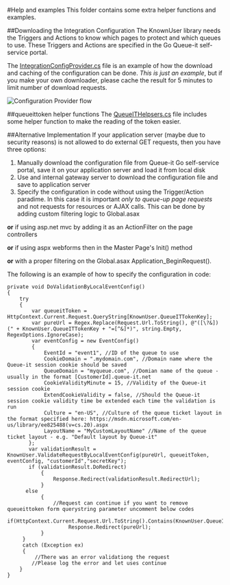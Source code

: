 #Help and examples
This folder contains some extra helper functions and examples.


##Downloading the Integration Configuration
The KnownUser library needs the Triggers and Actions to know which pages to protect and which queues to use. 
These Triggers and Actions are specified in the Go Queue-it self-service portal.

The [IntegrationConfigProvider.cs](https://github.com/queueit/KnownUser.V3.Net_beta/blob/master/Documentation/IntegrationConfigProvider.cs) file is an example of how 
the download and caching of the configuration can be done. 
*This is just an example*, but if you make your own downloader, please cache the result for 5 minutes to limit number of download requests.

![Configuration Provider flow](https://github.com/queueit/KnownUser.V3.Net_beta/blob/master/Documentation/ConfigurationProviderExample.PNG)


##queueittoken helper functions
The [QueueITHelpsers.cs](https://github.com/queueit/KnownUser.V3.Net_beta/blob/master/Documentation/QueueITHelpers.cs) file includes some helper function 
to make the reading of the token easier. 


##Alternative Implementation
If your application server (maybe due to security reasons) is not allowed to do external GET requests, then you have three options:

1. Manually download the configuration file from Queue-it Go self-service portal, save it on your application server and load it from local disk
2. Use and internal gateway server to download the configuration file and save to application server
3. Specify the configuration in code without using the Trigger/Action paradime. In this case it is important *only to queue-up page requests* and not requests for resources or AJAX calls. 
This can be done by adding custom filtering logic to Global.asax 

**or** if using asp.net mvc by adding it as an ActionFilter on the page controllers 

**or** if using aspx webforms then in the Master Page's Init() method 

**or** with a proper filtering on the Global.asax Application_BeginRequest(). 


The following is an example of how to specify the configuration in code:
 
```
private void DoValidationByLocalEventConfig()
{
    try
    {
	    var queueitToken = HttpContext.Current.Request.QueryString[KnownUser.QueueITTokenKey];
	    var pureUrl = Regex.Replace(Request.Url.ToString(), @"([\?&])(" + KnownUser.QueueITTokenKey + "=[^&]*)", string.Empty, RegexOptions.IgnoreCase);
	    var eventConfig = new EventConfig()
        {
	        EventId = "event1", //ID of the queue to use
            CookieDomain = ".mydomain.com", //Domain name where the Queue-it session cookie should be saved
            QueueDomain = "myqueue.com", //Domian name of the queue - usually in the format [CustomerId].queue-it.net
            CookieValidityMinute = 15, //Validity of the Queue-it session cookie 
            ExtendCookieValidity = false, //Should the Queue-it session cookie validity time be extended each time the validation is run
            Culture = "en-US", //Culture of the queue ticket layout in the format specified here: https://msdn.microsoft.com/en-us/library/ee825488(v=cs.20).aspx
            LayoutName = "MyCustomLayoutName" //Name of the queue ticket layout - e.g. "Default layout by Queue-it"
       };
       var validationResult = KnownUser.ValidateRequestByLocalEventConfig(pureUrl, queueitToken, eventConfig, "customerId","secretKey");
       if (validationResult.DoRedirect)
	       {
	           Response.Redirect(validationResult.RedirectUrl);
           }
      else
           {
	           //Request can continue if you want to remove queueittoken form querystring parameter uncomment below codes
	           if(HttpContext.Current.Request.Url.ToString().Contains(KnownUser.QueueITTokenKey))
                    Response.Redirect(pureUrl);
           }
     }
     catch (Exception ex)
     {
         //There was an error validationg the request
        //Please log the error and let uses continue 
    }
}
```
